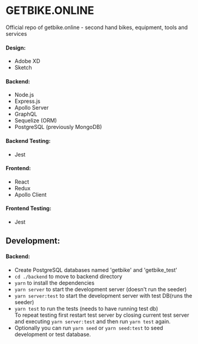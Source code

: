 # GETBIKE.ONLINE
Official repo of getbike.online - second hand bikes, equipment, tools and services

#### Design:
* Adobe XD
* Sketch

#### Backend:
* Node.js
* Express.js
* Apollo Server
* GraphQL
* Sequelize (ORM)
* PostgreSQL (previously MongoDB)

#### Backend Testing:
* Jest

#### Frontend:
* React
* Redux
* Apollo Client

#### Frontend Testing:
* Jest

## Development:
#### Backend:
* Create PostgreSQL databases named 'getbike' and 'getbike_test'  
* `cd ./backend`  to move to backend directory  
* `yarn` to install the dependencies  
* `yarn server` to start the development server (doesn't run the seeder)  
* `yarn server:test` to start the development server with test DB(runs the seeder)  
* `yarn test` to run the tests (needs to have running test db)  
To repeat testing first restart test server by closing current test server and executing `yarn server:test` and then run `yarn test` again.
* Optionally you can run `yarn seed` or `yarn seed:test` to seed development or test database.